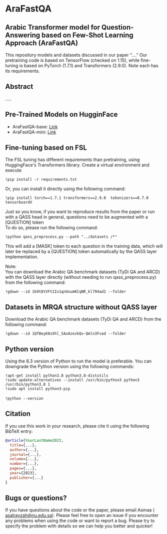 # AraFastQA


## Arabic Transformer model for Question-Answering based on Few-Shot Learning Approach (AraFastQA)
This repository models and datasets discussed in our paper “….”
Our pretraining code is based on TensorFlow (checked on 1.15), while fine-tuning is based on PyTorch (1.7.1) and Transformers (2.9.0). Note each has its requirements.

## Abstract
…..

## Pre-Trained Models on HugginFace
- AraFastQA-base: [Link](https://huggingface.co/Asmaa-Alrayzah/AraFastQA-base)
- AraFastQA-mini: [Link](https://huggingface.co/Asmaa-Alrayzah/AraFastQA-mini)


## Fine-tuning based on FSL
The FSL tuning has different requirements than pretraining, using HuggingFace's Transformers library. Create a virtual environment and execute

`!pip install -r requirements.txt`

Or, you can install it directly using the following command:

`!pip install torch==1.7.1 transformers==2.9.0  tokenizers==0.7.0 tensorboardX`

Just so you know, if you want to reproduce results from the paper or run with a QASS head in general, questions need to be augmented with a [QUESTION] token <br>  To do so, please run the following command:

`!python qass_preprocess.py --path "../datasets /*"`

This will add a [MASK] token to each question in the training data, which will later be replaced by a [QUESTION] token automatically by the QASS layer implementation.

Note: <br> 
You can download the Arabic QA benchmark datasets (TyDi QA and ARCD) with the QASS layer directly (without  needing to run qass_preprocess.py) from the following command:

`!gdown --id 1k9t8tVFt1Ix1qnUoumKCqNR_kl794ad2 --folder`


## Datasets in MRQA structure without QASS layer
Download the Arabic QA benchmark datasets (TyDi QA and ARCD) from the following command:

`!gdown --id 1QfBeyK8sXhl_5AxAzezkQv-Qmln3Fvad --folder`

## Python version
Using the 8.3 version of Python to run the model is preferable. You can downgrade the Python version using the following commands:

`!apt-get install python3.8 python3.8-distutils`<br>
`!sudo update-alternatives --install /usr/bin/python3 python3 /usr/bin/python3.8 1` <br>
`!sudo apt install python3-pip` <br>
<br>
`!python --version`

## Citation
If you use this work in your research, please cite it using the following BibTeX entry:

```bibtex
@article{YourLastName2023,
  title={...},
  author={...},
  journal={...},
  volume={...},
  number={...},
  pages={...},
  year={2023},
  publisher={...}
}
```

## Bugs or questions?
If you have questions about the code or the paper, please email Asmaa ( asalrayzah@nu.edu.sa). Please feel free to open an issue if you encounter any problems when using the code or want to report a bug. Please try to specify the problem with details so we can help you better and quicker!

